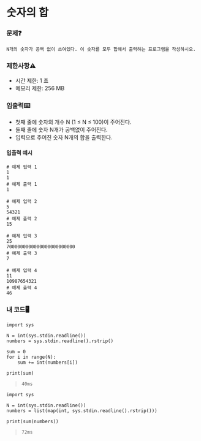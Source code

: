 # 숫자의 합

### 문제❓
```
N개의 숫자가 공백 없이 쓰여있다. 이 숫자를 모두 합해서 출력하는 프로그램을 작성하시오.
```

### 제한사항⚠️
* 시간 제한: 1 초
* 메모리 제한: 256 MB

### 입출력⌨️
* 첫째 줄에 숫자의 개수 N (1 ≤ N ≤ 100)이 주어진다. 
* 둘째 줄에 숫자 N개가 공백없이 주어진다.
* 입력으로 주어진 숫자 N개의 합을 출력한다.

#### 입출력 예시
```
# 예제 입력 1 
1
1
# 예제 출력 1 
1

# 예제 입력 2 
5
54321
# 예제 출력 2 
15

# 예제 입력 3 
25
7000000000000000000000000
# 예제 출력 3 
7

# 예제 입력 4 
11
10987654321
# 예제 출력 4 
46
```

### 내 코드🖥️
```
import sys

N = int(sys.stdin.readline())
numbers = sys.stdin.readline().rstrip()

sum = 0
for i in range(N):
    sum += int(numbers[i])

print(sum)
```
> `40ms`

```
import sys

N = int(sys.stdin.readline())
numbers = list(map(int, sys.stdin.readline().rstrip()))

print(sum(numbers))
```
> `72ms`

